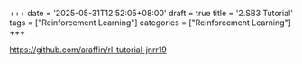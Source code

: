 +++
date = '2025-05-31T12:52:05+08:00'
draft = true
title = '2.SB3 Tutorial'
tags = ["Reinforcement Learning"]
categories = ["Reinforcement Learning"]
+++

https://github.com/araffin/rl-tutorial-jnrr19
